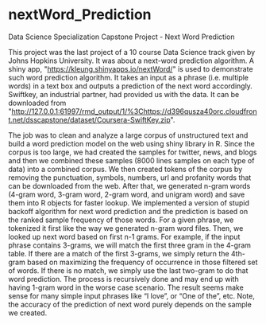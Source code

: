 # nextWord_Prediction
Data Science Specialization Capstone Project - Next Word Prediction

This project was the last project of a 10 course Data Science track given by Johns Hopkins University. It was about a next-word prediction algorithm. A shiny app, "https://kleung.shinyapps.io/nextWord/" is used to demonstrate such word prediction algorithm. It takes an input as a phrase (i.e. multiple words) in a text box and outputs a prediction of the next word accordingly. Swiftkey, an industrial partner, had provided us with the data. It can be downloaded from "http://127.0.0.1:61997/rmd_output/1/%3Chttps://d396qusza40orc.cloudfront.net/dsscapstone/dataset/Coursera-SwiftKey.zip".

The job was to clean and analyze a large corpus of unstructured text and build a word prediction model on the web using shiny library in R. Since the corpus is too large, we had created the samples for twitter, news, and blogs and then we combined these samples (8000 lines samples on each type of data) into a combined corpus. We then created tokens of the corpus by removing the punctuation, symbols, numbers, url and profanity words that can be downloaded from the web. After that, we generated n-gram words (4-gram word, 3-gram word, 2-gram word, and unigram word) and save them into R objects for faster lookup. We implemented a version of stupid backoff algorithm for next word prediction and the prediction is based on the ranked sample frequency of those words. For a given phrase, we tokenized it first like the way we generated n-gram word files. Then, we looked up next word based on first n-1 grams. For example, if the input phrase contains 3-grams, we will match the first three gram in the 4-gram table. If there are a match of the first 3-grams, we simply return the 4th-gram based on maximizing the frequency of occurrence in those filtered set of words. If there is no match, we simply use the last two-gram to do that word prediction. The process is recursively done and may end up with having 1-gram word in the worse case scenario. The result seems make sense for many simple input phrases like “I love”, or “One of the”, etc. Note, the accuracy of the prediction of next word purely depends on the sample we created.


